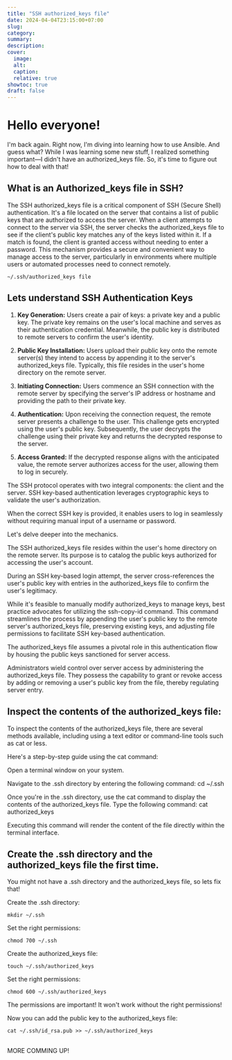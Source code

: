 ```yaml
---
title: "SSH authorized_keys file"
date: 2024-04-04T23:15:00+07:00
slug: 
category: 
summary:
description: 
cover:
  image:  
  alt:
  caption: 
  relative: true
showtoc: true
draft: false
---
```


# Hello everyone!


I'm back again. Right now, I'm diving into learning how to use Ansible. And guess what? While I was learning some new stuff, I realized something important—I didn't have an authorized_keys file. So, it's time to figure out how to deal with that!

## What is an Authorized_keys file in SSH?

The SSH authorized_keys file is a critical component of SSH (Secure Shell) authentication. It's a file located on the server that contains a list of public keys that are authorized to access the server. When a client attempts to connect to the server via SSH, the server checks the authorized_keys file to see if the client's public key matches any of the keys listed within it. If a match is found, the client is granted access without needing to enter a password. This mechanism provides a secure and convenient way to manage access to the server, particularly in environments where multiple users or automated processes need to connect remotely.

    ~/.ssh/authorized_keys file

## Lets understand SSH Authentication Keys


1. **Key Generation:** Users create a pair of keys: a private key and a public key. The private key remains on the user's local machine and serves as their authentication credential. Meanwhile, the public key is distributed to remote servers to confirm the user's identity.

2. **Public Key Installation:** Users upload their public key onto the remote server(s) they intend to access by appending it to the server's authorized_keys file. Typically, this file resides in the user's home directory on the remote server.

3. **Initiating Connection:** Users commence an SSH connection with the remote server by specifying the server's IP address or hostname and providing the path to their private key.

4. **Authentication:** Upon receiving the connection request, the remote server presents a challenge to the user. This challenge gets encrypted using the user's public key. Subsequently, the user decrypts the challenge using their private key and returns the decrypted response to the server.

5. **Access Granted:** If the decrypted response aligns with the anticipated value, the remote server authorizes access for the user, allowing them to log in securely.

The SSH protocol operates with two integral components: the client and the server. SSH key-based authentication leverages cryptographic keys to validate the user's authorization.

When the correct SSH key is provided, it enables users to log in seamlessly without requiring manual input of a username or password.

Let's delve deeper into the mechanics.

The SSH authorized_keys file resides within the user's home directory on the remote server. Its purpose is to catalog the public keys authorized for accessing the user's account.

During an SSH key-based login attempt, the server cross-references the user's public key with entries in the authorized_keys file to confirm the user's legitimacy.

While it's feasible to manually modify authorized_keys to manage keys, best practice advocates for utilizing the ssh-copy-id command. This command streamlines the process by appending the user's public key to the remote server's authorized_keys file, preserving existing keys, and adjusting file permissions to facilitate SSH key-based authentication.

The authorized_keys file assumes a pivotal role in this authentication flow by housing the public keys sanctioned for server access.

Administrators wield control over server access by administering the authorized_keys file. They possess the capability to grant or revoke access by adding or removing a user's public key from the file, thereby regulating server entry.

## Inspect the contents of the authorized_keys file:

To inspect the contents of the authorized_keys file, there are several methods available, including using a text editor or command-line tools such as cat or less.

Here's a step-by-step guide using the cat command:

Open a terminal window on your system.

Navigate to the .ssh directory by entering the following command:
    cd ~/.ssh

Once you're in the .ssh directory, use the cat command to display the contents of the authorized_keys file. Type the following command:
    cat authorized_keys


Executing this command will render the content of the file directly within the terminal interface.

## Create the .ssh directory and the authorized_keys file the first time.

You might not have a .ssh directory and the authorized_keys file, so lets fix that!

Create the .ssh directory: 

    mkdir ~/.ssh

Set the right permissions:

    chmod 700 ~/.ssh

Create the authorized_keys file:

    touch ~/.ssh/authorized_keys

Set the right permissions:

    chmod 600 ~/.ssh/authorized_keys


The permissions are important! It won't work without the right permissions!

Now you can add the public key to the authorized_keys file:

    cat ~/.ssh/id_rsa.pub >> ~/.ssh/authorized_keys




##

MORE COMMING UP!

